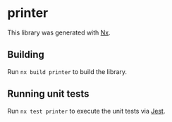 # printer

This library was generated with [Nx](https://nx.dev).

## Building

Run `nx build printer` to build the library.

## Running unit tests

Run `nx test printer` to execute the unit tests via [Jest](https://jestjs.io).
